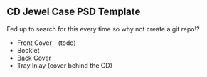 CD Jewel Case PSD Template
--------------------------

Fed up to search for this every time so why not create a git repo!?

 - Front Cover - (todo)
 - Booklet
 - Back Cover
 - Tray Inlay (cover behind the CD)
